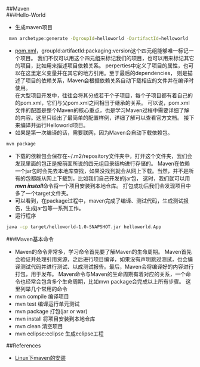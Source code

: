   ##Maven   
###Hello-World
- 生成maven项目
```zsh
 mvn archetype:generate -DgroupId=helloworld -DartifactId=helloworld
```   
- [pom.xml](pom.xml)，groupId:artifactId:packaging:version这个四元组能够唯一标记一个项目。
我们不仅可以用这个四元组来标记我们的项目，也可以用来标记其它的项目，比如用来描述项目依赖关系。
perperties中定义了项目的属性，也可以在这里定义变量并在其它的地方引用。至于最后的dependencies，
则是描述了项目的依赖关系，Maven会根据依赖关系自动下载相应的文件并在编译时使用。  
在大型项目开发中，往往会将其分成若干个子项目，每个子项目都有着自己的的pom.xml，它们与父pom.xml之间相当于继承的关系。
可以说，pom.xml文件的配置是整个Maven的核心重点，也是学习Maven过程中需要详细了解的内容。这里只给出了最简单的配置样例，详细了解可以查看官方文档。
接下来编译并运行Helloworld项目。
- 如果是第一次编译的话，需要联网，因为Maven会自动下载依赖包。  
```zsh
mvn package
```  
- 下载的依赖包会保存在~/.m2/repository文件夹中，打开这个文件夹，我们会发现里面的包正是按前面所说的四元组目录结构进行存储的。
Maven在依赖一个jar包时会先去本地库查找，如果没找到就会从网上下载。当然，并不是所有的包都能从网上下载到，比如我们自己开发的jar包，
这时，我们就可以用***mvn install***命令将一个项目安装到本地仓库。
打包成功后我们会发现项目中多了一个target文件夹。
- 可以看到，在package过程中，maven完成了编译、测试代码，生成测试报告，生成jar包等一系列工作。
- 运行程序   
```zsh
java -cp target/helloworld-1.0-SNAPSHOT.jar helloworld.App
```   

###Maven基本命令
- Maven的命令非常多，学习命令首先要了解Maven的生命周期。
Maven首先会验证并处理引用资源，之后进行项目编译，如果没有声明跳过测试，也会编译测试代码并进行测试、以成测试报告。最后，Maven会将编译好的内容进行打包，用于发布。
Maven命令与Maven的生命周期有着对应的关系，一个命令也经常会包含多个生命周期，比如mvn package会完成以上所有步骤。
这里列举几个常用的命令
- mvn compile     编译项目
- mvn test        编译运行单元测试
- mvn package     打包(jar or war)
- mvn install     将项目安装到本地仓库
- mvn clean       清空项目
- mvn eclipse:eclipse     生成eclipse工程

##References
- [Linux下maven的安装](http://cwiki.apache.org/confluence/display/MAVEN/PluginConfigurationException)
